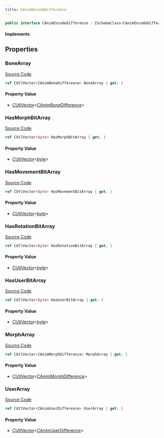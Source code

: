 ```yaml
---
title: CAnimEncodeDifference
---
```


```csharp
public interface CAnimEncodeDifference : ISchemaClass<CAnimEncodeDifference>, ISchemaField, ISchemaClass, INativeHandle
```

#### Implements

## Properties

### BoneArray

[Source Code](https://github.com/swiftly-solution/swiftlys2/blob/main/managed/src/SwiftlyS2.Generated/Schemas/Interfaces/CAnimEncodeDifference.cs#L17)

```csharp
ref CUtlVector<CAnimBoneDifference> BoneArray { get; }
```

#### Property Value

- [CUtlVector](/docs/api/-1)<[CAnimBoneDifference](/docs/api/shared/schemadefinitions/canimbonedifference)>

### HasMorphBitArray

[Source Code](https://github.com/swiftly-solution/swiftlys2/blob/main/managed/src/SwiftlyS2.Generated/Schemas/Interfaces/CAnimEncodeDifference.cs#L27)

```csharp
ref CUtlVector<byte> HasMorphBitArray { get; }
```

#### Property Value

- [CUtlVector](/docs/api/-1)<[byte](https://learn.microsoft.com/dotnet/api/system.byte)>

### HasMovementBitArray

[Source Code](https://github.com/swiftly-solution/swiftlys2/blob/main/managed/src/SwiftlyS2.Generated/Schemas/Interfaces/CAnimEncodeDifference.cs#L25)

```csharp
ref CUtlVector<byte> HasMovementBitArray { get; }
```

#### Property Value

- [CUtlVector](/docs/api/-1)<[byte](https://learn.microsoft.com/dotnet/api/system.byte)>

### HasRotationBitArray

[Source Code](https://github.com/swiftly-solution/swiftlys2/blob/main/managed/src/SwiftlyS2.Generated/Schemas/Interfaces/CAnimEncodeDifference.cs#L23)

```csharp
ref CUtlVector<byte> HasRotationBitArray { get; }
```

#### Property Value

- [CUtlVector](/docs/api/-1)<[byte](https://learn.microsoft.com/dotnet/api/system.byte)>

### HasUserBitArray

[Source Code](https://github.com/swiftly-solution/swiftlys2/blob/main/managed/src/SwiftlyS2.Generated/Schemas/Interfaces/CAnimEncodeDifference.cs#L29)

```csharp
ref CUtlVector<byte> HasUserBitArray { get; }
```

#### Property Value

- [CUtlVector](/docs/api/-1)<[byte](https://learn.microsoft.com/dotnet/api/system.byte)>

### MorphArray

[Source Code](https://github.com/swiftly-solution/swiftlys2/blob/main/managed/src/SwiftlyS2.Generated/Schemas/Interfaces/CAnimEncodeDifference.cs#L19)

```csharp
ref CUtlVector<CAnimMorphDifference> MorphArray { get; }
```

#### Property Value

- [CUtlVector](/docs/api/-1)<[CAnimMorphDifference](/docs/api/shared/schemadefinitions/canimmorphdifference)>

### UserArray

[Source Code](https://github.com/swiftly-solution/swiftlys2/blob/main/managed/src/SwiftlyS2.Generated/Schemas/Interfaces/CAnimEncodeDifference.cs#L21)

```csharp
ref CUtlVector<CAnimUserDifference> UserArray { get; }
```

#### Property Value

- [CUtlVector](/docs/api/-1)<[CAnimUserDifference](/docs/api/shared/schemadefinitions/canimuserdifference)>

